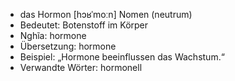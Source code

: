 - das Hormon [hɔʁˈmoːn]	Nomen (neutrum)
- Bedeutet: Botenstoff im Körper
- Nghĩa: hormone
- Übersetzung: hormone
- Beispiel: „Hormone beeinflussen das Wachstum.“
- Verwandte Wörter: hormonell
